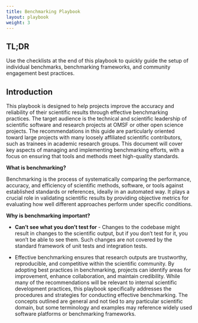 ```yaml
---
title: Benchmarking Playbook
layout: playbook
weight: 3
---
```

## TL;DR

Use the checklists at the end of this playbook to quickly guide the setup of individual benchmarks, benchmarking frameworks, and community engagement best practices.

## Introduction

This playbook is designed to help projects improve the accuracy and reliability of their scientific results through effective benchmarking practices. The target audience is the technical and scientific leadership of scientific software and research projects at OMSF or other open science projects. The recommendations in this guide are particularly oriented toward large projects with many loosely affiliated scientific contributors, such as trainees in academic research groups. This document will cover key aspects of managing and implementing benchmarking efforts, with a focus on ensuring that tools and methods meet high-quality standards.

**What is benchmarking?** 

Benchmarking is the process of systematically comparing the performance, accuracy, and efficiency of scientific methods, software, or tools against established standards or references, ideally in an automated way. It plays a crucial role in validating scientific results by providing objective metrics for evaluating how well different approaches perform under specific conditions.

**Why is benchmarking important?** 

* **Can’t see what you don’t test for** \- Changes to the codebase might result in changes to the scientific output, but if you don’t test for it, you won’t be able to see them. Such changes are not covered by the standard framework of unit tests and integration tests.

* Effective benchmarking ensures that research outputs are trustworthy, reproducible, and competitive within the scientific community. By adopting best practices in benchmarking, projects can identify areas for improvement, enhance collaboration, and maintain credibility. While many of the recommendations will be relevant to internal scientific development practices, this playbook specifically addresses the procedures and strategies for conducting effective benchmarking. The concepts outlined are general and not tied to any particular scientific domain, but some terminology and examples may reference widely used software platforms or benchmarking frameworks.
